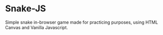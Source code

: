 # Snake-JS
 Simple snake in-browser game made for practicing purposes, using HTML Canvas and Vanilla Javascript.
